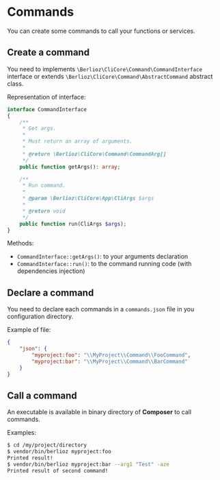 # Commands

You can create some commands to call your functions or services.

## Create a command

You need to implements `\Berlioz\CliCore\Command\CommandInterface` interface or extends `\Berlioz\CliCore\Command\AbstractCommand` abstract class.

Representation of interface:

```php
interface CommandInterface
{
    /**
     * Get args.
     *
     * Must return an array of arguments.
     *
     * @return \Berlioz\CliCore\Command\CommandArg[]
     */
    public function getArgs(): array;

    /**
     * Run command.
     *
     * @param \Berlioz\CliCore\App\CliArgs $args
     *
     * @return void
     */
    public function run(CliArgs $args);
}
```

Methods:

- `CommandInterface::getArgs()`: to your arguments declaration
- `CommandInterface::run()`: to the command running code (with dependencies injection)

## Declare a command

You need to declare each commands in a `commands.json` file in you configuration directory.

Example of file:

```json
{
    "json": {
        "myproject:foo": "\\MyProject\\Command\\FooCommand",
        "myproject:bar": "\\MyProject\\Command\\BarCommand"
    }
}
```

## Call a command

An executable is available in binary directory of **Composer** to call commands.

Examples:

```bash
$ cd /my/project/directory
$ vendor/bin/berlioz myproject:foo
Printed result!
$ vendor/bin/berlioz myproject:bar --arg1 "Test" -aze
Printed result of second command!
```